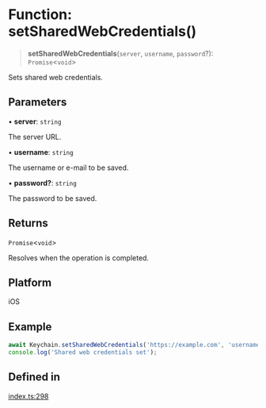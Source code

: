 # Function: setSharedWebCredentials()

> **setSharedWebCredentials**(`server`, `username`, `password`?): `Promise`\<`void`\>

Sets shared web credentials.

## Parameters

• **server**: `string`

The server URL.

• **username**: `string`

The username or e-mail to be saved.

• **password?**: `string`

The password to be saved.

## Returns

`Promise`\<`void`\>

Resolves when the operation is completed.

## Platform

iOS

## Example

```typescript
await Keychain.setSharedWebCredentials('https://example.com', 'username', 'password');
console.log('Shared web credentials set');
```

## Defined in

[index.ts:298](https://github.com/oblador/react-native-keychain/blob/7eaf30e4858d9a03afd4c8e017b83a96fbc4e982/src/index.ts#L298)
